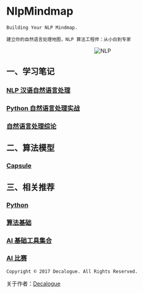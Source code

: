# NlpMindmap

`Building Your NLP Mindmap.`

`建立你的自然语言处理地图，NLP 算法工程师：从小白到专家`

<div align=center>

![NLP](https://github.com/Decalogue/NlpMindmap/blob/master/img/nlp.jpg "NLP")

</div>

## 一、学习笔记

### [NLP 汉语自然语言处理](https://github.com/Decalogue/NlpMindmap/tree/master/notes/nlp_cn)

### [Python 自然语言处理实战](https://github.com/Decalogue/NlpMindmap/tree/master/notes/NLP_Core_Technology_and_Algorithm_with_Python)

### [自然语言处理综论](https://github.com/Decalogue/NlpMindmap/tree/master/notes/Speech_and_Language_Processing)


## 二、算法模型

### [Capsule](https://github.com/Decalogue/NlpMindmap/tree/master/model/capsule)


## 三、相关推荐

### [Python](https://github.com/Decalogue/PythonMindmap)

### [算法基础](https://github.com/Decalogue/AlgorithmMap)

### [AI 基础工具集合](https://github.com/Decalogue/ai)

### [AI 比赛](https://github.com/Decalogue/AI_Competition)


`Copyright © 2017 Decalogue. All Rights Reserved.`

关于作者：[Decalogue](https://www.decalogue.cn)
